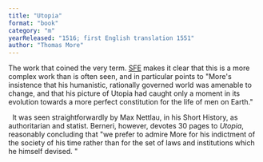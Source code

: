 ```yaml
---
title: "Utopia"
format: "book"
category: "m"
yearReleased: "1516; first English translation 1551"
author: "Thomas More"
---
```

The work that coined the very term. <a href="http://www.sf-encyclopedia.com/entry/more_sir_thomas">SFE</a> makes it  clear that this is a more complex work than is often seen, and in particular  points to "More's insistence that his humanistic, rationally governed world was  amenable to change, and that his picture of Utopia had caught only a moment in  its evolution towards a more perfect constitution for the life of men on Earth."
 

 
It was seen straightforwardly by Max Nettlau, in his Short History, as authoritarian and  statist. Berneri, however, devotes 30 pages to _Utopia_, reasonably concluding that "we prefer to admire More for his  indictment of the society of his time rather than for the set of laws and  institutions which he himself devised. "
 
